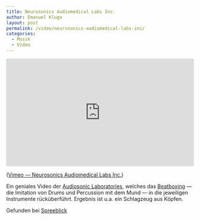 ```yaml
---
title: Neurosonics Audiomedical Labs Inc.
author: Emanuel Kluge
layout: post
permalink: /video/neurosonics-audiomedical-labs-inc/
categories:
  - Musik
  - Video
---
```


<div style="position: relative; max-width: 660px; padding-top: 57.575758%; margin: 1em 0; overflow: hidden">
  <iframe src="https://player.vimeo.com/video/6223439?color=ffffff&amp;title=0&amp;byline=0&amp;portrait=0" width="660" height="380" frameborder="0" webkitallowfullscreen mozallowfullscreen allowfullscreen style="position: absolute; top: 0; right: 0; bottom: 0; left: 0; width: 100%; height: 100%"></iframe>
</div>

([Vimeo &mdash; Neurosonics Audiomedical Labs Inc.][vimeo])

Ein geniales Video der [Audiosonic Laboratories][neurosonicsaudiomedical], welches das [Beatboxing][beatboxing] &mdash; die Imitation von Drums und Percussion mit dem Mund &mdash; in die jeweiligen Instrumente rücküberführt. Ergebnis ist u.a. ein Schlagzeug aus Köpfen.

Gefunden bei [Spreeblick][spreeblick]

[vimeo]: http://vimeo.com/6223439
[neurosonicsaudiomedical]: http://www.neurosonicsaudiomedical.com/
[beatboxing]: http://de.wikipedia.org/wiki/Beatboxing
[spreeblick]: http://www.spreeblick.com/2009/08/26/neurosonics-audiomedical-labs-inc/
